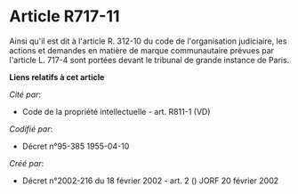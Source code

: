 # Article R717-11

Ainsi qu'il est dit à l'article R. 312-10 du code de l'organisation judiciaire, les actions et demandes en matière de marque
communautaire prévues par l'article L. 717-4 sont portées devant le tribunal de grande instance de Paris.

**Liens relatifs à cet article**

_Cité par_:

  - Code de la propriété intellectuelle - art. R811-1 (VD)

_Codifié par_:

  - Décret n°95-385 1955-04-10

_Créé par_:

  - Décret n°2002-216 du 18 février 2002 - art. 2 () JORF 20 février 2002
